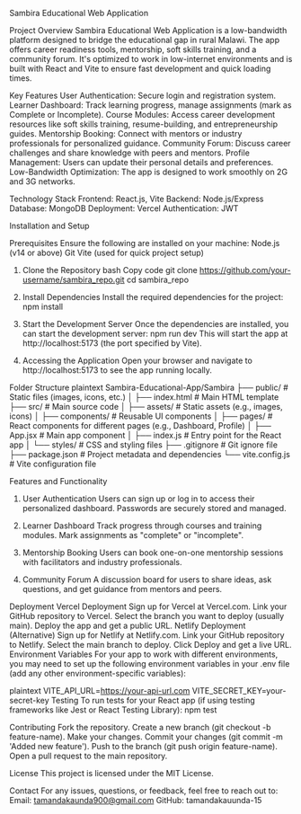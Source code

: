 Sambira Educational Web Application

Project Overview
Sambira Educational Web Application is a low-bandwidth platform designed to bridge the educational gap in rural Malawi. The app offers career readiness tools, mentorship, soft skills training, and a community forum. It's optimized to work in low-internet environments and is built with React and Vite to ensure fast development and quick loading times.


Key Features
User Authentication: Secure login and registration system.
Learner Dashboard: Track learning progress, manage assignments (mark as Complete or Incomplete).
Course Modules: Access career development resources like soft skills training, resume-building, and entrepreneurship guides.
Mentorship Booking: Connect with mentors or industry professionals for personalized guidance.
Community Forum: Discuss career challenges and share knowledge with peers and mentors.
Profile Management: Users can update their personal details and preferences.
Low-Bandwidth Optimization: The app is designed to work smoothly on 2G and 3G networks.


Technology Stack
Frontend: React.js, Vite
Backend:  Node.js/Express 
Database: MongoDB
Deployment: Vercel
Authentication: JWT


Installation and Setup

Prerequisites
Ensure the following are installed on your machine:
Node.js (v14 or above)
Git
Vite (used for quick project setup)



1. Clone the Repository
bash
Copy code
git clone https://github.com/your-username/sambira_repo.git
cd sambira_repo

3. Install Dependencies
Install the required dependencies for the project:
npm install


3. Start the Development Server
Once the dependencies are installed, you can start the development server:
npm run dev
This will start the app at http://localhost:5173 (the port specified by Vite).


4. Accessing the Application
Open your browser and navigate to http://localhost:5173 to see the app running locally.


Folder Structure
plaintext
Sambira-Educational-App/Sambira
├── public/              # Static files (images, icons, etc.)
│   ├── index.html       # Main HTML template
├── src/                 # Main source code
│   ├── assets/          # Static assets (e.g., images, icons)
│   ├── components/      # Reusable UI components
│   ├── pages/           # React components for different pages (e.g., Dashboard, Profile)
│   ├── App.jsx          # Main app component
│   ├── index.js         # Entry point for the React app
│   └── styles/          # CSS and styling files
├── .gitignore           # Git ignore file
├── package.json         # Project metadata and dependencies
└── vite.config.js       # Vite configuration file


Features and Functionality
1. User Authentication
Users can sign up or log in to access their personalized dashboard.
Passwords are securely stored and managed.


3. Learner Dashboard
Track progress through courses and training modules.
Mark assignments as "complete" or "incomplete".

5. Mentorship Booking
Users can book one-on-one mentorship sessions with facilitators and industry professionals.

7. Community Forum
A discussion board for users to share ideas, ask questions, and get guidance from mentors and peers.

Deployment
Vercel Deployment
Sign up for Vercel at Vercel.com.
Link your GitHub repository to Vercel.
Select the branch you want to deploy (usually main).
Deploy the app and get a public URL.
Netlify Deployment (Alternative)
Sign up for Netlify at Netlify.com.
Link your GitHub repository to Netlify.
Select the main branch to deploy.
Click Deploy and get a live URL.
Environment Variables
For your app to work with different environments, you may need to set up the following environment variables in your .env file (add any other environment-specific variables):

plaintext
VITE_API_URL=https://your-api-url.com
VITE_SECRET_KEY=your-secret-key
Testing
To run tests for your React app (if using testing frameworks like Jest or React Testing Library):
npm test


Contributing
Fork the repository.
Create a new branch (git checkout -b feature-name).
Make your changes.
Commit your changes (git commit -m 'Added new feature').
Push to the branch (git push origin feature-name).
Open a pull request to the main repository.



License
This project is licensed under the MIT License.


Contact
For any issues, questions, or feedback, feel free to reach out to:
Email: tamandakaunda900@gmail.com
GitHub: tamandakauunda-15
